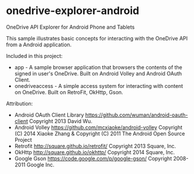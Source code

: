 # onedrive-explorer-android
OneDrive API Explorer for Android Phone and Tablets

This sample illustrates basic concepts for interacting with the OneDrive API
from a Android application.

Included in this project:

* app - A sample browser application that browsers the contents of the signed in user's OneDrive. Built on Android Volley and Android OAuth Client.
* onedriveaccess - A simple access system for interacting with content on OneDrive.  Built on RetroFit, OkHttp,  Gson.

Attribution:

* Android OAuth Client Library https://github.com/wuman/android-oauth-client Copyright 2013 David Wu.
* Android Volley https://github.com/mcxiaoke/android-volley Copyright (C) 2014 Xiaoke Zhang & Copyright (C) 2011 The Android Open Source Project
* Retrofit http://square.github.io/retrofit/ Copyright 2013 Square, Inc.
* OkHttp http://square.github.io/okhttp/ Copyright 2014 Square, Inc.
* Google Gson https://code.google.com/p/google-gson/ Copyright 2008-2011 Google Inc.


  
